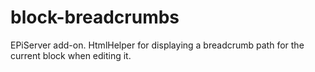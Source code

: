 # block-breadcrumbs
EPiServer add-on. HtmlHelper for displaying a breadcrumb path for the current block when editing it.
